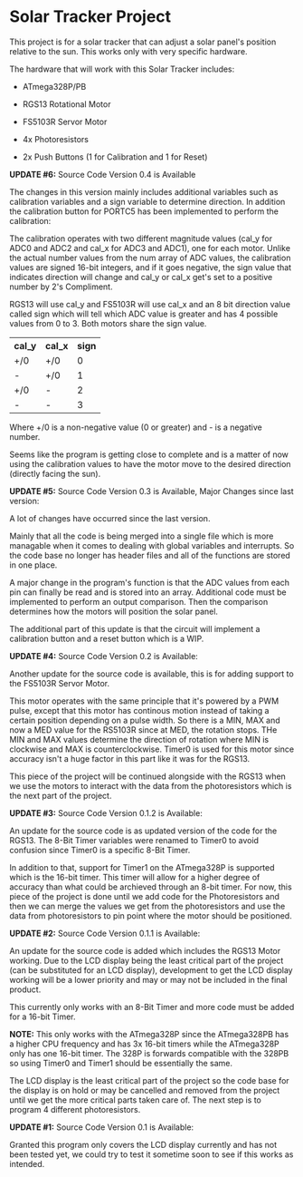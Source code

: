# Solar Tracker Project
This project is for a solar tracker that can adjust a solar panel's position relative to the sun. This works only with very specific hardware.

The hardware that will work with this Solar Tracker includes:

- ATmega328P/PB

- RGS13 Rotational Motor

- FS5103R Servor Motor

- 4x Photoresistors

- 2x Push Buttons (1 for Calibration and 1 for Reset)

<b>UPDATE #6:</b> Source Code Version 0.4 is Available

The changes in this version mainly includes additional variables such as calibration variables and a sign variable to determine direction. In addition the calibration button for PORTC5 has been implemented to perform the calibration:

The calibration operates with two different magnitude values (cal_y for ADC0 and ADC2 and cal_x for ADC3 and ADC1), one for each motor. Unlike the actual number values from the num array of ADC values, the calibration values are signed 16-bit integers, and if it goes negative, the sign value that indicates direction will change and cal_y or cal_x get's set to a positive number by 2's Compliment.

RGS13 will use cal_y and FS5103R will use cal_x and an 8 bit direction value called sign which will tell which ADC value is greater and has 4 possible values from 0 to 3. Both motors share the sign value.

<table>
  <tr>
    <th>cal_y</th>
    <th>cal_x</th>
    <th>sign</th>
  </tr>
  <tr>
    <td>+/0</td>
    <td>+/0</td>
    <td>0</td>
  </tr>
  <tr>
    <td>-</td>
    <td>+/0</td>
    <td>1</td>
  </tr>
  <tr>
    <td>+/0</td>
    <td>-</td>
    <td>2</td>
  </tr>
  <tr>
    <td>-</td>
    <td>-</td>
    <td>3</td>
  </tr>
</table>

Where +/0 is a non-negative value (0 or greater) and - is a negative number.

Seems like the program is getting close to complete and is a matter of now using the calibration values to have the motor move to the desired direction (directly facing the sun).

<b>UPDATE #5:</b> Source Code Version 0.3 is Available, Major Changes since last version:

A lot of changes have occurred since the last version.

Mainly that all the code is being merged into a single file which is more managable when it comes to dealing with global variables and interrupts. So the code base no longer has header files and all of the functions are stored in one place.

A major change in the program's function is that the ADC values from each pin can finally be read and is stored into an array. Additional code must be implemented to perform an output comparison. Then the comparison determines how the motors will position the solar panel.

The additional part of this update is that the circuit will implement a calibration button and a reset button which is a WIP.

<b>UPDATE #4:</b> Source Code Version 0.2 is Available:

Another update for the source code is available, this is for adding support to the FS5103R Servor Motor.

This motor operates with the same principle that it's powered by a PWM pulse, except that this motor has continous motion instead of taking a certain position depending on a pulse width. So there is a MIN, MAX and now a MED value for the RS5103R since at MED, the rotation stops. THe MIN and MAX values determine the direction of rotation where MIN is clockwise and MAX is counterclockwise. Timer0 is used for this motor since accuracy isn't a huge factor in this part like it was for the RGS13.

This piece of the project will be continued alongside with the RGS13 when we use the motors to interact with the data from the photoresistors which is the next part of the project.

<b>UPDATE #3:</b> Source Code Version 0.1.2 is Available:

An update for the source code is as updated version of the code for the RGS13. The 8-Bit Timer variables were renamed to Timer0 to avoid confusion since Timer0 is a specific 8-Bit Timer.

In addition to that, support for Timer1 on the ATmega328P is supported which is the 16-bit timer. This timer will allow for a higher degree of accuracy than what could be archieved through an 8-bit timer. For now, this piece of the project is done until we add code for the Photoresistors and then we can merge the values we get from the photoresistors and use the data from photoresistors to pin point where the motor should be positioned.

<b>UPDATE #2:</b> Source Code Version 0.1.1 is Available:

An update for the source code is added which includes the RGS13 Motor working. Due to the LCD display being the least critical part of the project (can be substituted for an LCD display), development to get the LCD display working will be a lower priority and may or may not be included in the final product.

This currently only works with an 8-Bit Timer and more code must be added for a 16-bit Timer.

<b>NOTE:</b> This only works with the ATmega328P since the ATmega328PB has a higher CPU frequency and has 3x 16-bit timers while the ATmega328P only has one 16-bit timer. The 328P is forwards compatible with the 328PB so using Timer0 and Timer1 should be essentially the same.

The LCD display is the least critical part of the project so the code base for the display is on hold or may be cancelled and removed from the project until we get the more critical parts taken care of. The next step is to program 4 different photoresistors.

<b>UPDATE #1:</b> Source Code Version 0.1 is Available:

Granted this program only covers the LCD display currently and has not been tested yet, we could try to test it sometime soon to see if this works as intended.
